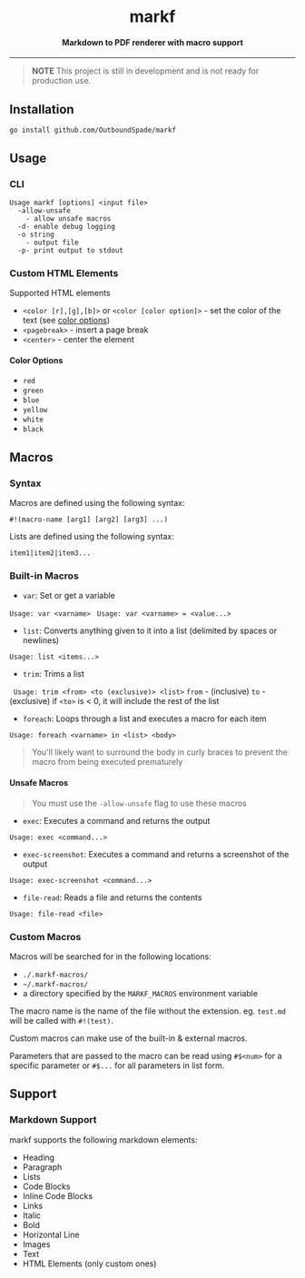 <h1 style="text-align:center;">markf</h1>
<h4 style="text-align:center;">Markdown to PDF renderer with macro support</h4>

---

> **NOTE** This project is still in development and is not ready for production use.

## Installation

```
go install github.com/OutboundSpade/markf
```

## Usage

### CLI
```
Usage markf [options] <input file>
  -allow-unsafe
    - allow unsafe macros
  -d- enable debug logging
  -o string
    - output file
  -p- print output to stdout
```
### Custom HTML Elements

Supported HTML elements

- `<color [r],[g],[b]>` or `<color [color option]>`  - set the color of the text (see [color options](####color-options))
- `<pagebreak>` - insert a page break
- `<center>` - center the element

#### Color Options

- `red`
- `green`
- `blue`
- `yellow`
- `white`
- `black`

## Macros

### Syntax

Macros are defined using the following syntax:

```
#!(macro-name [arg1] [arg2] [arg3] ...)
```

Lists are defined using the following syntax:

```
item1|item2|item3...
```

### Built-in Macros

- `var`: Set or get a variable 

```Usage: var <varname> ```
```Usage: var <varname> = <value...>```


- `list`: Converts anything given to it into a list  (delimited by spaces or newlines)

```Usage: list <items...>```


- `trim`: Trims a list

``` Usage: trim <from> <to (exclusive)> <list>```
`from` - (inclusive)
`to` - (exclusive) if `<to>` is < 0, it will include the rest of the list

- `foreach`: Loops through a list and executes a macro for each item

```Usage: foreach <varname> in <list> <body>```
> You'll likely want to surround the body in curly braces to prevent the macro from being executed prematurely

#### Unsafe Macros

> You must use the `-allow-unsafe` flag to use these macros

- `exec`: Executes a command and returns the output

```Usage: exec <command...>```

- `exec-screenshot`: Executes a command and returns a screenshot of the output

```Usage: exec-screenshot <command...>```

- `file-read`: Reads a file and returns the contents

```Usage: file-read <file>```

### Custom Macros

Macros will be searched for in the following locations:
- `./.markf-macros/`
- `~/.markf-macros/`
- a directory specified by the `MARKF_MACROS` environment variable

The macro name is the name of the file without the extension. eg. `test.md` will be called with `#!(test)`.

Custom macros can make use of the built-in & external macros.

Parameters that are passed to the macro can be read using `#$<num>` for a specific parameter or `#$...` for all parameters in list form.

## Support

### Markdown Support

markf supports the following markdown elements:

- Heading
- Paragraph
- Lists
- Code Blocks
- Inline Code Blocks
- Links
- Italic
- Bold
- Horizontal Line
- Images
- Text
- HTML Elements (only custom ones)
